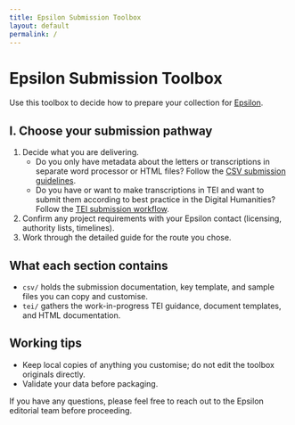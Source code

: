 ```yaml
---
title: Epsilon Submission Toolbox
layout: default
permalink: /
---
```


# Epsilon Submission Toolbox

Use this toolbox to decide how to prepare your collection for [Epsilon](http://epsilon.ac.uk).

## I. Choose your submission pathway

1. Decide what you are delivering.
   - Do you only have metadata about the letters or transcriptions in separate word processor or HTML files? Follow the [CSV submission guidelines](https://cambridge-collection.github.io/epsilon-submission-toolbox/csv/docs/README.html).
   - Do you have or want to make transcriptions in TEI and want to submit them according to best practice in the Digital Humanities? Follow the [TEI submission workflow](https://cambridge-collection.github.io/epsilon-submission-toolbox/tei/README.html).
2. Confirm any project requirements with your Epsilon contact (licensing, authority lists, timelines).
3. Work through the detailed guide for the route you chose.

## What each section contains

- `csv/` holds the submission documentation, key template, and sample files you can copy and customise.
- `tei/` gathers the work-in-progress TEI guidance, document templates, and HTML documentation.

## Working tips

- Keep local copies of anything you customise; do not edit the toolbox originals directly.
- Validate your data before packaging.

If you have any questions, please feel free to reach out to the Epsilon editorial team before proceeding.
